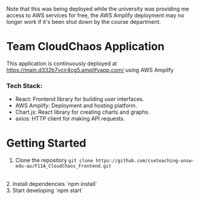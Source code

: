 Note that this was being deployed while the university was providing me access to AWS services for free, the AWS Amplify deployment may no longer work if it's been shut down by the course department. 

# Team CloudChaos Application

This application is continuously deployed at https://main.d332b7vcir4cg5.amplifyapp.com/ using AWS Amplify

### Tech Stack:
- React: Frontend library for building user interfaces.
- AWS Amplify: Deployment and hosting platform.
- Chart.js: React library for creating charts and graphs.
- axios: HTTP client for making API requests.

# Getting Started 

1. Clone the repository
  `git clone https://github.com/cseteaching-unsw-edu-au/F11A_CloudChaos_Frontend.git`
<br>
2. Install dependencies
`npm install`
<br>
3. Start developing
`npm start`

